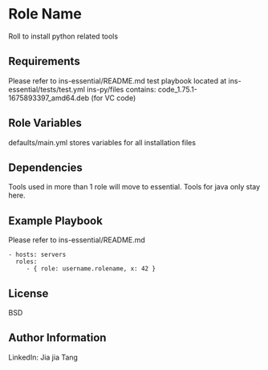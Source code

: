 Role Name
=========

Roll to install python related tools

Requirements
------------

Please refer to ins-essential/README.md
test playbook located at ins-essential/tests/test.yml
ins-py/files contains:
  code_1.75.1-1675893397_amd64.deb (for VC code)



Role Variables
--------------

defaults/main.yml stores variables for all installation files 


Dependencies
------------

Tools used in more than 1 role will move to essential. 
Tools for java only stay here.

Example Playbook
----------------

Please refer to ins-essential/README.md

    - hosts: servers
      roles:
         - { role: username.rolename, x: 42 }

License
-------

BSD

Author Information
------------------

LinkedIn: Jia jia Tang
